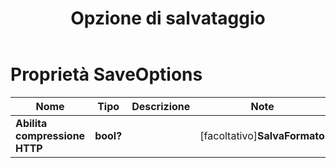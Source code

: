 ﻿---
title: Opzione di salvataggio
second_title: Documen
linktitle: Opzione di salvataggio
type: docs
url: /it/save-options/
keywords: Workbook save options
description: Aspose.Cells Cloud REST API supporta l'importazione di file Excel in diversi formati. L'SDK supporta diversi linguaggi di sviluppo, tra cui Android, C#, Go, Java, NodeJS, Perl, PHP, Python, Ruby e Swift.
weight: 79
kwords: Excel, Office Cloud, REST API, Foglio di calcolo, PDF, CSV, Json, Markdown, Opzioni di salvataggio
---
# Proprietà SaveOptions

Nome | Tipo | Descrizione | Note
------------ | ------------- | ------------- | -------------
**Abilita compressione HTTP** | **bool?** | | [facoltativo]**SalvaFormato** | **corda** | | [facoltativo]**Cancella dati** | **bool?** | Dopo aver salvato il file, svuota la cartella di lavoro. | [facoltativo]**CartellaFileCassata** | **corda** | La cartella dei file memorizzati nella cache viene utilizzata per archiviare dati di grandi dimensioni. | [facoltativo]**ValidateMergedAreas** | **bool?** | Indica se convalidare le aree unite prima di salvare il file. Il valore predefinito è false. | [facoltativo]**AggiornaCacheGrafico** | **bool?** | | [facoltativo]**Crea directory** | **bool?** | Se è vero e la directory non esiste, la directory verrà creata automaticamente prima di salvare il file. | [facoltativo]**OrdinaNomi** | **bool?** | | [facoltativo]
